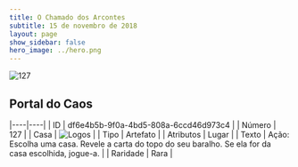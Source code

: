 ```yaml
---
title: O Chamado dos Arcontes
subtitle: 15 de novembro de 2018
layout: page
show_sidebar: false
hero_image: ../hero.png
---
```


![127](https://cdn.keyforgegame.com/media/card_front/pt/341_127_R2424CG64G8M_pt.png)

## Portal do Caos

|----|----|
| ID | df6e4b5b-9f0a-4bd5-808a-6ccd46d973c4 |
| Número | 127 |
| Casa | ![Logos](https://archonarcana.com/images/thumb/c/ce/Logos.png/22px-Logos.png "Logos") |
| Tipo | Artefato |
| Atributos | Lugar |
| Texto | Ação: Escolha uma casa. Revele a carta do topo do seu baralho. Se ela for da casa escolhida, jogue-a. |
| Raridade | Rara |
